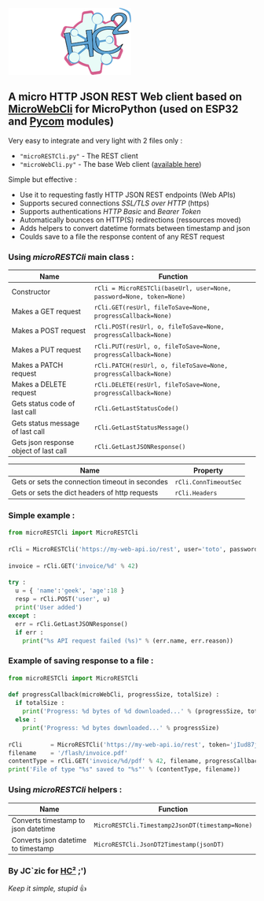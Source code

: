 ![HC²](hc2.png "HC²")

## A micro HTTP JSON REST Web client based on [MicroWebCli](http://microwebcli.hc2.fr) for MicroPython (used on ESP32 and [Pycom](http://www.pycom.io) modules)

Very easy to integrate and very light with 2 files only :
- `"microRESTCli.py"` - The REST client
- `"microWebCli.py"` - The base Web client ([available here](http://microwebcli.hc2.fr))

Simple but effective :
- Use it to requesting fastly HTTP JSON REST endpoints (Web APIs)
- Supports secured connections *SSL/TLS over HTTP* (https)
- Supports authentications *HTTP Basic* and *Bearer Token*
- Automatically bounces on HTTP(S) redirections (ressources moved)
- Adds helpers to convert datetime formats between timestamp and json
- Coulds save to a file the response content of any REST request

### Using *microRESTCli* main class :

| Name  | Function |
| - | - |
| Constructor | `rCli = MicroRESTCli(baseUrl, user=None, password=None, token=None)` |
| Makes a GET request | `rCli.GET(resUrl, fileToSave=None, progressCallback=None)` |
| Makes a POST request | `rCli.POST(resUrl, o, fileToSave=None, progressCallback=None)` |
| Makes a PUT request | `rCli.PUT(resUrl, o, fileToSave=None, progressCallback=None)` |
| Makes a PATCH request | `rCli.PATCH(resUrl, o, fileToSave=None, progressCallback=None)` |
| Makes a DELETE request | `rCli.DELETE(resUrl, fileToSave=None, progressCallback=None)` |
| Gets status code of last call | `rCli.GetLastStatusCode()` |
| Gets status message of last call | `rCli.GetLastStatusMessage()` |
| Gets json response object of last call | `rCli.GetLastJSONResponse()` |

| Name  | Property |
| - | - |
| Gets or sets the connection timeout in secondes | `rCli.ConnTimeoutSec` |
| Gets or sets the dict headers of http requests | `rCli.Headers` |

### Simple example :
```python
from microRESTCli import MicroRESTCli

rCli = MicroRESTCli('https://my-web-api.io/rest', user='toto', password='blah123')

invoice = rCli.GET('invoice/%d' % 42)

try :
  u = { 'name':'geek', 'age':18 }
  resp = rCli.POST('user', u)
  print('User added')
except :
  err = rCli.GetLastJSONResponse()
  if err :
    print("%s API request failed (%s)" % (err.name, err.reason))
```

### Example of saving response to a file :
```python
from microRESTCli import MicroRESTCli

def progressCallback(microWebCli, progressSize, totalSize) :
  if totalSize :
    print('Progress: %d bytes of %d downloaded...' % (progressSize, totalSize))
  else :
    print('Progress: %d bytes downloaded...' % progressSize)

rCli        = MicroRESTCli('https://my-web-api.io/rest', token='jIud87jzIsUzj3=')
filename    = '/flash/invoice.pdf'
contentType = rCli.GET('invoice/%d/pdf' % 42, filename, progressCallback)
print('File of type "%s" saved to "%s"' % (contentType, filename))
```

### Using *microRESTCli* helpers :

| Name  | Function |
| - | - |
| Converts timestamp to json datetime | `MicroRESTCli.Timestamp2JsonDT(timestamp=None)` |
| Converts json datetime to timestamp | `MicroRESTCli.JsonDT2Timestamp(jsonDT)` |


### By JC`zic for [HC²](https://www.hc2.fr) ;')

*Keep it simple, stupid* :+1:
